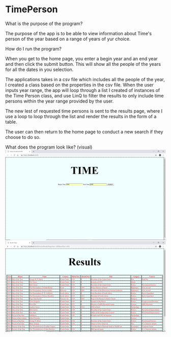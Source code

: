 # TimePerson

What is the purpose of the program?

The purpose of the app is to be able to view information about Time's person of the year based on a range of years of yur choice.

How do I run the program?

When you get to the home page, you enter a begin year and an end year and then click the submit button.  This will show all the people of the years for all the dates in you selection. 

The applications takes in a csv file which includes all the people of the year, I created a class based on the properties in the csv file.  When the user inputs year range, the app will loop through a list I created of instances of the Time Person class, and use LinQ to filter the results to only include time persons within the year range provided by the user.

The new lest of requested time persons is sent to the results page, where I use a loop to loop through the list and render the results in the form of a table.

The user can then return to the home page to conduct a new search if they choose to do so.

What does the program look like? (visual)
![image](https://github.com/omence/TimePerson/blob/master/Screenshot%20(10).png)
![image](https://github.com/omence/TimePerson/blob/master/Screenshot%20(11).png)

